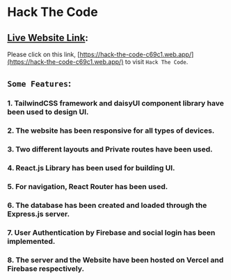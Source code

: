 # Hack The Code

## [Live Website Link](https://hack-the-code-c69c1.web.app/):

Please click on this link, [https://hack-the-code-c69c1.web.app/](https://hack-the-code-c69c1.web.app/) to visit `Hack The Code`.



## `Some Features`:
### 1. TailwindCSS framework and daisyUI component library have been used to design UI.
### 2. The website has been responsive for all types of devices.
### 3. Two different layouts and Private routes have been used.
### 4. React.js Library has been used for building UI.
### 5. For navigation, React Router has been used.
### 6. The database has been created and loaded through the Express.js server.
### 7. User Authentication by Firebase and social login has been implemented.
### 8. The server and the Website have been hosted on Vercel and Firebase respectively.
